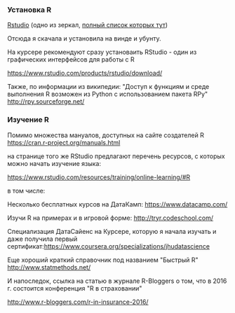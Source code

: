 ### Установка R

[Rstudio](https://cran.rstudio.com/) (одно из зеркал, [полный список которых тут](https://cran.r-project.org/mirrors.html))

Отсюда я скачала и установила на винде и убунту.

На курсере рекомендуют сразу установаить RStudio - один из графических интерфейсов для работы с R

https://www.rstudio.com/products/rstudio/download/


Также, по информации из википедии: "Доступ к функциям и среде выполнения R возможен из Python с использованием пакета RPy" http://rpy.sourceforge.net/


### Изучение R

Помимо множества мануалов, доступных на сайте создателей R https://cran.r-project.org/manuals.html

на странице того же RStudio предлагают перечень ресурсов, с которых можно начать изучение языка:

https://www.rstudio.com/resources/training/online-learning/#R

в том числе:

Несколько бесплатных курсов на ДатаКамп: https://www.datacamp.com/

Изучи R на примерах и в игровой форме: http://tryr.codeschool.com/

Специализация ДатаСайенс на Курсере, которую я начала изучать и даже получила первый сертификат:https://www.coursera.org/specializations/jhudatascience

Еще хороший краткий справочник под названием "Быстрый R" http://www.statmethods.net/

И напоследок, ссылка на статью в журнале R-Bloggers о том, что в 2016 г. состоится конференция "R в страховании"

http://www.r-bloggers.com/r-in-insurance-2016/

